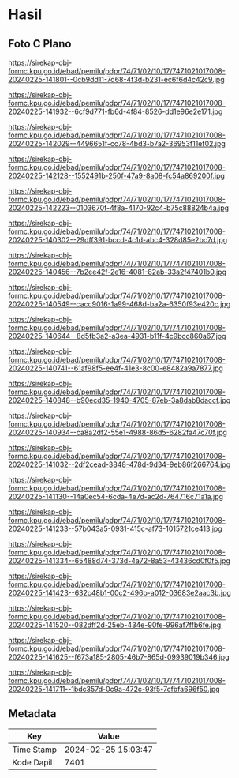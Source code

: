 # Hasil

## Foto C Plano

https://sirekap-obj-formc.kpu.go.id/ebad/pemilu/pdpr/74/71/02/10/17/7471021017008-20240225-141801--0cb9dd11-7d68-4f3d-b231-ec6f6d4c42c9.jpg

https://sirekap-obj-formc.kpu.go.id/ebad/pemilu/pdpr/74/71/02/10/17/7471021017008-20240225-141932--6cf9d771-fb6d-4f84-8526-dd1e96e2e171.jpg

https://sirekap-obj-formc.kpu.go.id/ebad/pemilu/pdpr/74/71/02/10/17/7471021017008-20240225-142029--4496651f-cc78-4bd3-b7a2-36953f11ef02.jpg

https://sirekap-obj-formc.kpu.go.id/ebad/pemilu/pdpr/74/71/02/10/17/7471021017008-20240225-142128--1552491b-250f-47a9-8a08-fc54a869200f.jpg

https://sirekap-obj-formc.kpu.go.id/ebad/pemilu/pdpr/74/71/02/10/17/7471021017008-20240225-142223--0103670f-4f8a-4170-92c4-b75c88824b4a.jpg

https://sirekap-obj-formc.kpu.go.id/ebad/pemilu/pdpr/74/71/02/10/17/7471021017008-20240225-140302--29dff391-bccd-4c1d-abc4-328d85e2bc7d.jpg

https://sirekap-obj-formc.kpu.go.id/ebad/pemilu/pdpr/74/71/02/10/17/7471021017008-20240225-140456--7b2ee42f-2e16-4081-82ab-33a2f47401b0.jpg

https://sirekap-obj-formc.kpu.go.id/ebad/pemilu/pdpr/74/71/02/10/17/7471021017008-20240225-140549--cacc9016-1a99-468d-ba2a-6350f93e420c.jpg

https://sirekap-obj-formc.kpu.go.id/ebad/pemilu/pdpr/74/71/02/10/17/7471021017008-20240225-140644--8d5fb3a2-a3ea-4931-b11f-4c9bcc860a67.jpg

https://sirekap-obj-formc.kpu.go.id/ebad/pemilu/pdpr/74/71/02/10/17/7471021017008-20240225-140741--61af98f5-ee4f-41e3-8c00-e8482a9a7877.jpg

https://sirekap-obj-formc.kpu.go.id/ebad/pemilu/pdpr/74/71/02/10/17/7471021017008-20240225-140848--b90ecd35-1940-4705-87eb-3a8dab8daccf.jpg

https://sirekap-obj-formc.kpu.go.id/ebad/pemilu/pdpr/74/71/02/10/17/7471021017008-20240225-140934--ca8a2df2-55e1-4988-86d5-6282fa47c70f.jpg

https://sirekap-obj-formc.kpu.go.id/ebad/pemilu/pdpr/74/71/02/10/17/7471021017008-20240225-141032--2df2cead-3848-478d-9d34-9eb86f266764.jpg

https://sirekap-obj-formc.kpu.go.id/ebad/pemilu/pdpr/74/71/02/10/17/7471021017008-20240225-141130--14a0ec54-6cda-4e7d-ac2d-764716c71a1a.jpg

https://sirekap-obj-formc.kpu.go.id/ebad/pemilu/pdpr/74/71/02/10/17/7471021017008-20240225-141233--57b043a5-0931-415c-af73-1015721ce413.jpg

https://sirekap-obj-formc.kpu.go.id/ebad/pemilu/pdpr/74/71/02/10/17/7471021017008-20240225-141334--65488d74-373d-4a72-8a53-43436cd0f0f5.jpg

https://sirekap-obj-formc.kpu.go.id/ebad/pemilu/pdpr/74/71/02/10/17/7471021017008-20240225-141423--632c48b1-00c2-496b-a012-03683e2aac3b.jpg

https://sirekap-obj-formc.kpu.go.id/ebad/pemilu/pdpr/74/71/02/10/17/7471021017008-20240225-141520--082dff2d-25eb-434e-90fe-996af7ffb6fe.jpg

https://sirekap-obj-formc.kpu.go.id/ebad/pemilu/pdpr/74/71/02/10/17/7471021017008-20240225-141625--f673a185-2805-46b7-865d-09939019b346.jpg

https://sirekap-obj-formc.kpu.go.id/ebad/pemilu/pdpr/74/71/02/10/17/7471021017008-20240225-141711--1bdc357d-0c9a-472c-93f5-7cfbfa696f50.jpg


## Metadata

| Key        | Value               |
| ---------- | ------------------- |
| Time Stamp | 2024-02-25 15:03:47 |
| Kode Dapil | 7401                |



